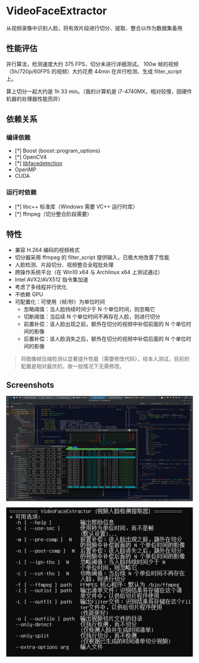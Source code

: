 # VideoFaceExtractor
从视频录像中识别人脸，将有效片段进行切分、提取、整合以作为数据集备用

## 性能评估
并行算法，检测速度大约 375 FPS，切分未进行详细测试。
100w 帧的视频（5h/720p/60FPS 的视频）大约花费 44min 在并行检测、生成 filter_script 上。

算上切分一起大约是 1h 33 min。（我的计算机是 i7-4740MX，相对较慢，因硬件机器的处理器性能而异）

## 依赖关系

### 编译依赖
* [*] Boost (boost::program_options)
* [*] OpenCV4
* [*] [libfacedetection](https://github.com/ShiqiYu/libfacedetection)
* OpenMP 
* CUDA 

### 运行时依赖
* [*] libc++ 标准库（Windows 需要 VC++ 运行时库）
* [*] ffmpeg（切分整合阶段需要）

## 特性
* 兼容 H.264 编码的视频格式
* 切分器采用 ffmpeg 的 filter_script 提供输入，已极大地改善了性能 
* 人脸检测、片段切分、视频整合全程批处理
* 跨操作系统平台（在 Win10 x64 与 Archlinux x64 上测试通过）
* Intel AVX2/AVX512 指令集加速
* 考虑了多线程并行优化
* 不依赖 GPU
* 可配置化：可使用（帧/秒）为单位时间
  * 忽略阈值：当人脸持续时间少于 N 个单位时间，则忽略它
  * 切断阈值：当后续 N 个单位时间不再存在人脸，则进行切分
  * 前置补偿：该人脸出现之前，额外在切分的视频中补偿前面的 N 个单位时间的影像
  * 后置补偿：该人脸消失之后，额外在切分的视频中补偿后面的 N 个单位时间的影像

> 将图像帧压缩检测以显著提升性能（需要修改代码），经本人测试，目前的配置是相对最优的，故一般情况下无需修改。

## Screenshots

![misc/img0.png](misc/img0.png)


![misc/img1.png](misc/img1.png)

